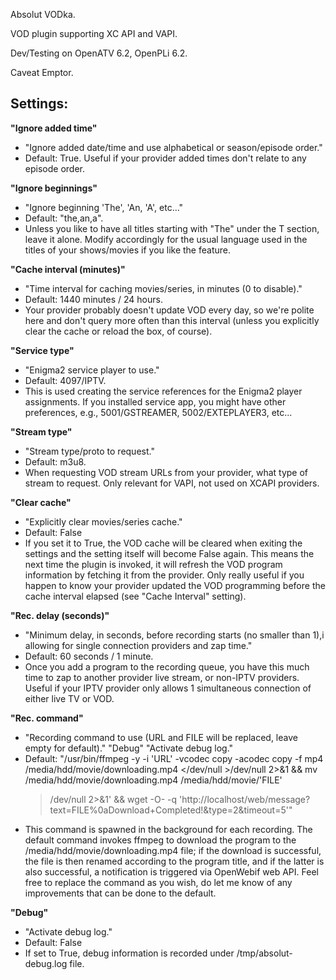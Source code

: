 Absolut VODka.

VOD plugin supporting XC API and VAPI.

Dev/Testing on OpenATV 6.2, OpenPLi 6.2.

Caveat Emptor.

## Settings:

**"Ignore added time"**
* "Ignore added date/time and use alphabetical or season/episode order."
* Default: True.
Useful if your provider added times don't relate to any episode order.

**"Ignore beginnings"**
* "Ignore beginning 'The', 'An, 'A', etc..."
* Default: "the,an,a".
* Unless you like to have all titles starting with "The" under the T section,
  leave it alone. Modify accordingly for the usual language used in the titles
  of your shows/movies if you like the feature.

**"Cache interval (minutes)"**
* "Time interval for caching movies/series, in minutes (0 to disable)."
* Default: 1440 minutes / 24 hours.
* Your provider probably doesn't update VOD every day, so we're polite here and
  don't query more often than this interval (unless you explicitly clear the
  cache or reload the box, of course).

**"Service type"**
* "Enigma2 service player to use."
* Default: 4097/IPTV.
* This is used creating the service references for the Enigma2 player
  assignments. If you installed service app, you might have other preferences,
  e.g., 5001/GSTREAMER, 5002/EXTEPLAYER3, etc...

**"Stream type"**
* "Stream type/proto to request."
* Default: m3u8.
* When requesting VOD stream URLs from your provider, what type of stream to
  request. Only relevant for VAPI, not used on XCAPI providers.

**"Clear cache"**
* "Explicitly clear movies/series cache."
* Default: False
* If you set it to True, the VOD cache will be cleared when exiting the settings
  and the setting itself will become False again. This means the next time the
  plugin is invoked, it will refresh the VOD program information by fetching it
  from the provider. Only really useful if you happen to know your provider
  updated the VOD programming before the cache interval elapsed (see "Cache 
  Interval" setting).

**"Rec. delay (seconds)"**
* "Minimum delay, in seconds, before recording starts (no smaller than 1),i
  allowing for single connection providers and zap time."
* Default: 60 seconds / 1 minute.
* Once you add a program to the recording queue, you have this much time to zap
  to another provider live stream, or non-IPTV providers. Useful if your IPTV
  provider only allows 1 simultaneous connection of either live TV or VOD.

**"Rec. command"**
* "Recording command to use (URL and FILE will be replaced, leave empty for default)."
"Debug" "Activate debug log."
* Default: "/usr/bin/ffmpeg -y -i \'URL\' -vcodec copy -acodec copy -f mp4 /media/hdd/movie/downloading.mp4
  </dev/null >/dev/null 2>&1
  && mv /media/hdd/movie/downloading.mp4 /media/hdd/movie/\'FILE\'
  >/dev/null 2>&1'
  && wget -O- -q \'http://localhost/web/message?text=FILE%0aDownload+Completed!&type=2&timeout=5\'"
* This command is spawned in the background for each recording. The default
  command invokes ffmpeg to download the program to the /media/hdd/movie/downloading.mp4
  file; if the download is successful, the file is then renamed according to the
  program title, and if the latter is also successful, a notification is
  triggered via OpenWebif web API. Feel free to replace the command as you wish,
  do let me know of any improvements that can be done to the default.

**"Debug"**
* "Activate debug log."
* Default: False
* If set to True, debug information is recorded under /tmp/absolut-debug.log file.

